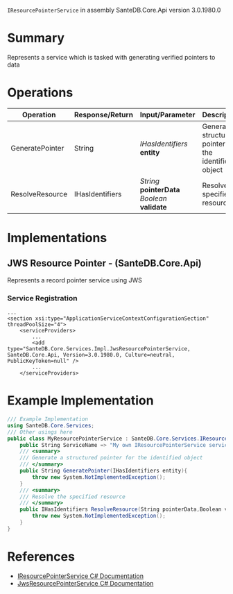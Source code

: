 `IResourcePointerService` in assembly SanteDB.Core.Api version 3.0.1980.0

# Summary
Represents a service which is tasked with generating verified pointers to data

# Operations

|Operation|Response/Return|Input/Parameter|Description|
|-|-|-|-|
|GeneratePointer|String|*IHasIdentifiers* **entity**|Generate a structured pointer for the identified object|
|ResolveResource|IHasIdentifiers|*String* **pointerData**<br/>*Boolean* **validate**|Resolve the specified resource|

# Implementations


## JWS Resource Pointer - (SanteDB.Core.Api)
Represents a record pointer service using JWS

### Service Registration
```markup
...
<section xsi:type="ApplicationServiceContextConfigurationSection" threadPoolSize="4">
	<serviceProviders>
		...
		<add type="SanteDB.Core.Services.Impl.JwsResourcePointerService, SanteDB.Core.Api, Version=3.0.1980.0, Culture=neutral, PublicKeyToken=null" />
		...
	</serviceProviders>
```
# Example Implementation
```csharp
/// Example Implementation
using SanteDB.Core.Services;
/// Other usings here
public class MyResourcePointerService : SanteDB.Core.Services.IResourcePointerService { 
	public String ServiceName => "My own IResourcePointerService service";
	/// <summary>
	/// Generate a structured pointer for the identified object
	/// </summary>
	public String GeneratePointer(IHasIdentifiers entity){
		throw new System.NotImplementedException();
	}
	/// <summary>
	/// Resolve the specified resource
	/// </summary>
	public IHasIdentifiers ResolveResource(String pointerData,Boolean validate){
		throw new System.NotImplementedException();
	}
}
```

# References

* [IResourcePointerService C# Documentation](http://santesuite.org/assets/doc/net/html/T_SanteDB_Core_Services_IResourcePointerService.htm)
* [JwsResourcePointerService C# Documentation](http://santesuite.org/assets/doc/net/html/T_SanteDB_Core_Services_Impl_JwsResourcePointerService.htm)
